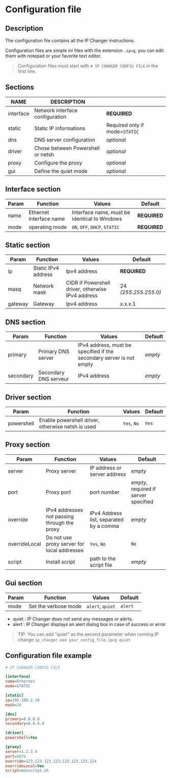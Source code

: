 # Configuration file

## Description
The configuration file contains all the IP Changer instructions.

Configuration files are simple ini files with the extension `.ipcg`, you can edit them with notepad or your favorite text editor.

> Configuration files must start with `# IP CHANGER CONFIG FILE` in the first line.

## Sections
| NAME      | DESCRIPTION                       |                               |
|-----------|-----------------------------------|-------------------------------
| interface | Network interface configuration   | **REQUIRED**
| static    | Static IP informations            | Required only if mode=`STATIC`
| dns       | DNS server configuration          | *optional*
| driver    | Chose between Powershell or netsh | *optional*
| proxy     | Configure the proxy               | *optional*
| gui       | Define the quiet mode             | *optional*

## Interface section
| Param | Function | Values | Default |
|---|---|---|---|
|name | Ethernet interface name | Interface name, must be identical to Windows | **REQUIRED**
| mode | operating mode | `ON`, `OFF`, `DHCP`, `STATIC` | **REQUIRED**

## Static section
| Param | Function | Values | Default |
|---|---|---|---|
|ip | Static IPv4 address | Ipv4 address | **REQUIRED**
|masq | Network mask | CIDR if Powershell driver, otherwise IPv4 address | 24 *(255.255.255.0)*
| gateway | Gateway | Ipv4 address | x.x.x.1

## DNS section
| Param | Function | Values | Default |
|---|---|---|---|
| primary | Primary DNS server | IPv4 address, must be specified if the secondary server is not empty | *empty*
| secondary | Secondary DNS serveur | IPv4 address | *empty*

## Driver section
| Param | Function | Values | Default |
|---|---|---|---|
|powershell| Enable powershell driver, otherwise netsh is used | `Yes`, `No` | `Yes`

## Proxy section
| Param | Function | Values | Default |
|---|---|---|---|
| server | Proxy server | IP address or server address | *empty*
| port | Proxy port | port number | *empty*, required if server specified
| override | IPv4 addresses not passing through the proxy| IPv4 Address list, separated by a comma| *empty*
| overrideLocal | Do not use proxy server for local addresses | `Yes`, `No` | `No`
| script | Install script | path to the script file | *empty*

## Gui section
| Param | Function | Values | Default |
|---|---|---|---|
| mode | Set the verbose mode | `alert`, `quiet` | `alert`|

- quiet : IP Changer does not send any messages or alerts.
- alert : IP Changer displays an alert dialog box in case of success or error

> TIP: You can add "quiet" as the second parameter when running IP change
> `ip_changer.exe your_config_file.ipcg quiet`

## Configuration file example
```ini
# IP CHANGER CONFIG FILE

[interface]
name=Ethernet
mode=STATIC

[static]
ip=192.168.2.10
mask=24

[dns] 
primary=8.8.8.8
secondary=8.8.4.4

[driver]
powershell=Yes

[proxy]
server=1.2.3.4
port=9876
override=123.123.123.123;123.123.123.124
overrideLocal=Yes
script=monscript.sh
```
